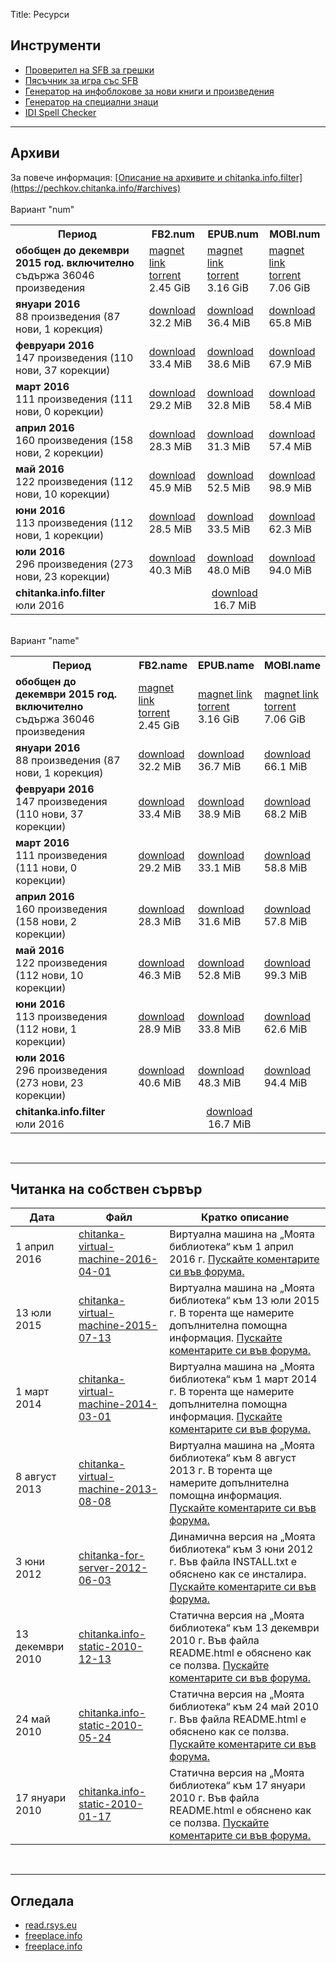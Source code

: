 Title: Ресурси

## __Инструменти__

* [Проверител на SFB за грешки](http://tools.chitanka.info/sfb-check/)
* [Пясъчник за игра със SFB](/sandbox)
* [Генератор на инфоблокове за нови книги и произведения](http://tools.chitanka.info/infogen/)
* [Генератор на специални знаци](http://tools.chitanka.info/specialchar/)
* [IDI Spell Checker](http://freeplace.info/ididictionary/bulgarian_spell_checker/)

-------------------------------------
<h2 id="archives"><strong>Архиви</strong></h2>
За повече информация: <u>[Описание на архивите и chitanka.info.filter](https://pechkov.chitanka.info/#archives)</u><br/>
<br/>
Вариант "num"
<table class="table table-striped">
  <tr>
    <th>Период</th>
    <th>FB2.num</th>
    <th>EPUB.num</th>
    <th>MOBI.num</th>
  </tr>
  <tr class="danger">
    <td><b>обобщен до декември 2015 год. включително</b><br>съдържа 36046 произведения</td>
    <td><a href="magnet:?xt=urn:btih:29151dc6eab64f49e28c049b0c629e9f9fd68a28&dn=chitanka.info.fb2.num-2015.12-cumulative.zip-ArenaBG">magnet link</a><br/>
			<a href="http://arenabg.com/svali-torent-chitanka-info-fb2-num-2015-12-cumulative-zip-570777/" target="_blank">torrent</a><br/>2.45 GiB</td>
    <td><a href="magnet:?xt=urn:btih:e4dbcf2faaeb01b78c687551d02d62ef0dadf800&dn=chitanka.info.epub.num-2015.12-cumulative.zip-ArenaBG">magnet link</a><br/>
			<a href="http://arenabg.com/svali-torent-chitanka-info-epub-num-2015-12-cumulative-zip-570778/" target="_blank">torrent</a><br/>3.16 GiB</td>
    <td><a href="magnet:?xt=urn:btih:e5f0b93d766ba3e9d35b8363fd529afae87d09fd&dn=chitanka.info.mobi.num-2015.12-cumulative.zip-ArenaBG">magnet link</a><br/>
			<a href="http://arenabg.com/svali-torent-chitanka-info-mobi-num-2015-12-cumulative-zip-570781/" target="_blank">torrent</a><br/>7.06 GiB</td>
  </tr>
  <tr>
    <td><b>януари 2016</b><br>88 произведения (87 нови, 1 корекция)</td>
    <td><a href="//pechkov.chitanka.info/archives/chitanka.info.fb2.num-2016.01.zip">download</a><br/>32.2 MiB</td>
    <td><a href="//pechkov.chitanka.info/archives/chitanka.info.epub.num-2016.01.zip">download</a><br/>36.4 MiB</td>
    <td><a href="//pechkov.chitanka.info/archives/chitanka.info.mobi.num-2016.01.zip">download</a><br/>65.8 MiB</td>
  </tr>
  <tr>
    <td><b>февруари 2016</b><br>147 произведения (110 нови, 37 корекции)</td>
    <td><a href="//pechkov.chitanka.info/archives/chitanka.info.fb2.num-2016.02.zip">download</a><br/>33.4 MiB</td>
    <td><a href="//pechkov.chitanka.info/archives/chitanka.info.epub.num-2016.02.zip">download</a><br/>38.6 MiB</td>
    <td><a href="//pechkov.chitanka.info/archives/chitanka.info.mobi.num-2016.02.zip">download</a><br/>67.9 MiB</td>
  </tr>
  <tr>
    <td><b>март 2016</b><br>111 произведения (111 нови, 0 корекции)</td>
    <td><a href="//pechkov.chitanka.info/archives/chitanka.info.fb2.num-2016.03.zip">download</a><br/>29.2 MiB</td>
    <td><a href="//pechkov.chitanka.info/archives/chitanka.info.epub.num-2016.03.zip">download</a><br/>32.8 MiB</td>
    <td><a href="//pechkov.chitanka.info/archives/chitanka.info.mobi.num-2016.03.zip">download</a><br/>58.4 MiB</td>
  </tr>
  <tr>
    <td><b>април 2016</b><br>160 произведения (158 нови, 2 корекции)</td>
    <td><a href="//pechkov.chitanka.info/archives/chitanka.info.fb2.num-2016.04.zip">download</a><br/>28.3 MiB</td>
    <td><a href="//pechkov.chitanka.info/archives/chitanka.info.epub.num-2016.04.zip">download</a><br/>31.3 MiB</td>
    <td><a href="//pechkov.chitanka.info/archives/chitanka.info.mobi.num-2016.04.zip">download</a><br/>57.4 MiB</td>
  </tr>
  <tr>
    <td><b>май 2016</b><br>122 произведения (112 нови, 10 корекции)</td>
    <td><a href="//pechkov.chitanka.info/archives/chitanka.info.fb2.num-2016.05.zip">download</a><br/>45.9 MiB</td>
    <td><a href="//pechkov.chitanka.info/archives/chitanka.info.epub.num-2016.05.zip">download</a><br/>52.5 MiB</td>
    <td><a href="//pechkov.chitanka.info/archives/chitanka.info.mobi.num-2016.05.zip">download</a><br/>98.9 MiB</td>
  </tr>
  <tr>
    <td><b>юни 2016</b><br>113 произведения (112 нови, 1 корекции)</td>
    <td><a href="//pechkov.chitanka.info/archives/chitanka.info.fb2.num-2016.06.zip">download</a><br/>28.5 MiB</td>
    <td><a href="//pechkov.chitanka.info/archives/chitanka.info.epub.num-2016.06.zip">download</a><br/>33.5 MiB</td>
    <td><a href="//pechkov.chitanka.info/archives/chitanka.info.mobi.num-2016.06.zip">download</a><br/>62.3 MiB</td>
  </tr>
  <tr>
    <td><b>юли 2016</b><br>296 произведения (273 нови, 23 корекции)</td>
    <td><a href="//pechkov.chitanka.info/archives/chitanka.info.fb2.num-2016.07.zip">download</a><br/>40.3 MiB</td>
    <td><a href="//pechkov.chitanka.info/archives/chitanka.info.epub.num-2016.07.zip">download</a><br/>48.0 MiB</td>
    <td><a href="//pechkov.chitanka.info/archives/chitanka.info.mobi.num-2016.07.zip">download</a><br/>94.0 MiB</td>
  </tr>
  <tr>
    <td><b>chitanka.info.filter</b><br>юли 2016</td>
    <td colspan="3" align="center"><a href="http://pechkov.chitanka.info/util/chitanka.info.filter-2016.07.zip">download</a><br/>16.7 MiB</td>
  </tr>
</table>
<br/>
Вариант "name"
<table class="table table-striped">
  <tr>
    <th>Период</th>
    <th>FB2.name</th>
    <th>EPUB.name</th>
    <th>MOBI.name</th>
  </tr>
  <tr class="danger">
    <td><b>обобщен до декември 2015 год. включително</b><br>съдържа 36046 произведения</td>
    <td><a href="magnet:?xt=urn:btih:1253428263fbfa469988f347beb5a2ead6cd95ca&dn=chitanka.info.fb2.name-2015.12-cumulative-ArenaBG">magnet link</a><br/>
			<a href="http://arenabg.com/svali-torent-chitanka-info-fb2-name-2015-12-cumulative-570794/" target="_blank">torrent</a><br/>2.45 GiB</td>
    <td><a href="magnet:?xt=urn:btih:ff82dad60ed3045612539e828ebfa3b87bc5e633&dn=chitanka.info.epub.name-2015.12-cumulative-ArenaBG">magnet link</a><br/>
				<a href="http://arenabg.com/svali-torent-chitanka-info-epub-name-2015-12-cumulative-570795/" target="_blank">torrent</a><br/>3.16 GiB</td>
    <td><a href="magnet:?xt=urn:btih:9084431b09e4691ff733696c47d4afcc889485db&dn=chitanka.info.mobi.name-2015.12-cumulative-ArenaBG">magnet link</a><br/>
				<a href="http://arenabg.com/svali-torent-chitanka-info-mobi-name-2015-12-cumulative-570796/" target="_blank">torrent</a><br/>7.06 GiB</td>
  </tr>
  <tr>
    <td><b>януари 2016</b><br>88 произведения (87 нови, 1 корекция)</td>
    <td><a href="//pechkov.chitanka.info/archives/chitanka.info.fb2.name-2016.01.zip">download</a><br/>32.2 MiB</td>
    <td><a href="//pechkov.chitanka.info/archives/chitanka.info.epub.name-2016.01.zip">download</a><br/>36.7 MiB</td>
    <td><a href="//pechkov.chitanka.info/archives/chitanka.info.mobi.name-2016.01.zip">download</a><br/>66.1 MiB</td>
  </tr>
  <tr>
    <td><b>февруари 2016</b><br>147 произведения (110 нови, 37 корекции)</td>
    <td><a href="//pechkov.chitanka.info/archives/chitanka.info.fb2.name-2016.02.zip">download</a><br/>33.4 MiB</td>
    <td><a href="//pechkov.chitanka.info/archives/chitanka.info.epub.name-2016.02.zip">download</a><br/>38.9 MiB</td>
    <td><a href="//pechkov.chitanka.info/archives/chitanka.info.mobi.name-2016.02.zip">download</a><br/>68.2 MiB</td>
  </tr>
  <tr>
    <td><b>март 2016</b><br>111 произведения (111 нови, 0 корекции)</td>
    <td><a href="//pechkov.chitanka.info/archives/chitanka.info.fb2.name-2016.03.zip">download</a><br/>29.2 MiB</td>
    <td><a href="//pechkov.chitanka.info/archives/chitanka.info.epub.name-2016.03.zip">download</a><br/>33.1 MiB</td>
    <td><a href="//pechkov.chitanka.info/archives/chitanka.info.mobi.name-2016.03.zip">download</a><br/>58.8 MiB</td>
  </tr>
  <tr>
    <td><b>април 2016</b><br>160 произведения (158 нови, 2 корекции)</td>
    <td><a href="//pechkov.chitanka.info/archives/chitanka.info.fb2.name-2016.04.zip">download</a><br/>28.3 MiB</td>
    <td><a href="//pechkov.chitanka.info/archives/chitanka.info.epub.name-2016.04.zip">download</a><br/>31.6 MiB</td>
    <td><a href="//pechkov.chitanka.info/archives/chitanka.info.mobi.name-2016.04.zip">download</a><br/>57.8 MiB</td>
  </tr>
  <tr>
    <td><b>май 2016</b><br>122 произведения (112 нови, 10 корекции)</td>
    <td><a href="//pechkov.chitanka.info/archives/chitanka.info.fb2.name-2016.05.zip">download</a><br/>46.3 MiB</td>
    <td><a href="//pechkov.chitanka.info/archives/chitanka.info.epub.name-2016.05.zip">download</a><br/>52.8 MiB</td>
    <td><a href="//pechkov.chitanka.info/archives/chitanka.info.mobi.name-2016.05.zip">download</a><br/>99.3 MiB</td>
  </tr>
  <tr>
    <td><b>юни 2016</b><br>113 произведения (112 нови, 1 корекции)</td>
    <td><a href="//pechkov.chitanka.info/archives/chitanka.info.fb2.name-2016.06.zip">download</a><br/>28.9 MiB</td>
    <td><a href="//pechkov.chitanka.info/archives/chitanka.info.epub.name-2016.06.zip">download</a><br/>33.8 MiB</td>
    <td><a href="//pechkov.chitanka.info/archives/chitanka.info.mobi.name-2016.06.zip">download</a><br/>62.6 MiB</td>
  </tr>
  <tr>
    <td><b>юли 2016</b><br>296 произведения (273 нови, 23 корекции)</td>
    <td><a href="//pechkov.chitanka.info/archives/chitanka.info.fb2.name-2016.07.zip">download</a><br/>40.6 MiB</td>
    <td><a href="//pechkov.chitanka.info/archives/chitanka.info.epub.name-2016.07.zip">download</a><br/>48.3 MiB</td>
    <td><a href="//pechkov.chitanka.info/archives/chitanka.info.mobi.name-2016.07.zip">download</a><br/>94.4 MiB</td>
  </tr>
  <tr>
    <td><b>chitanka.info.filter</b><br>юли 2016</td>
    <td colspan="3" align="center"><a href="http://pechkov.chitanka.info/util/chitanka.info.filter-2016.07.zip">download</a><br/>16.7 MiB</td>
  </tr>
</table>
<br/>

-------------------------------------
<h2 id="my-library-on-my-own-server"><strong>Читанка на собствен сървър</strong></h2>

Дата             | Файл                                                                                                               | Кратко описание
---------------- | ------------------------------------------------------------------------------------------------------------------ | -----------------------------------------------------------------------------------------------------------------------------------------------------------------------------------------------------------------------------
1 април 2016     | [chitanka-virtual-machine-2016-04-01](http://files.chitanka.info/chitanka.01.04.2016.torrent)                      | Виртуална машина на „Моята библиотека“ към 1 април 2016 г. [Пускайте коментарите си във форума.](http://forum.chitanka.info/my-library-on-virtual-machine-t3949.html)
13 юли 2015      | [chitanka-virtual-machine-2015-07-13](http://files.chitanka.info/chitanka.13.07.2015.torrent)                      | Виртуална машина на „Моята библиотека“ към 13 юли 2015 г. В торента ще намерите допълнителна помощна информация. [Пускайте коментарите си във форума.](http://forum.chitanka.info/my-library-on-virtual-machine-t3949.html)
1 март 2014      | [chitanka-virtual-machine-2014-03-01](http://static.chitanka.info/tor/chitanka-virtual-machine-2014-03-01.torrent) | Виртуална машина на „Моята библиотека“ към 1 март 2014 г. В торента ще намерите допълнителна помощна информация. [Пускайте коментарите си във форума.](http://forum.chitanka.info/my-library-on-virtual-machine-t3949.html)
8 август 2013    | [chitanka-virtual-machine-2013-08-08](http://static.chitanka.info/tor/chitanka-virtual-machine-2013-08-08.torrent) | Виртуална машина на „Моята библиотека“ към 8 август 2013 г. В торента ще намерите допълнителна помощна информация. [Пускайте коментарите си във форума.](http://forum.chitanka.info/my-library-on-virtual-machine-t3949.html)
3 юни 2012       | [chitanka-for-server-2012-06-03](http://static.chitanka.info/tor/chitanka-for-server-2012-06-03.torrent)           | Динамична версия на „Моята библиотека“ към 3 юни 2012 г. Във файла INSTALL.txt е обяснено как се инсталира. [Пускайте коментарите си във форума.](http://forum.chitanka.info/chitanka-download-own-server-t3178.html)
13 декември 2010 | [chitanka.info-static-2010-12-13](http://static.chitanka.info/tor/chitanka.info-static-2010-12-13.torrent)         | Статична версия на „Моята библиотека“ към 13 декември 2010 г. Във файла README.html е обяснено как се ползва. [Пускайте коментарите си във форума.](http://forum.chitanka.info/static-version-t1517.html)
24 май 2010      | [chitanka.info-static-2010-05-24](http://static.chitanka.info/tor/chitanka.info-static-2010-05-24.torrent)         | Статична версия на „Моята библиотека“ към 24 май 2010 г. Във файла README.html е обяснено как се ползва. [Пускайте коментарите си във форума.](http://forum.chitanka.info/static-version-t1517.html)
17 януари 2010   | [chitanka.info-static-2010-01-17](http://static.chitanka.info/tor/chitanka.info-static-2010-01-17.torrent)         | Статична версия на „Моята библиотека“ към 17 януари 2010 г. Във файла README.html е обяснено как се ползва. [Пускайте коментарите си във форума.](http://forum.chitanka.info/static-version-t1517.html)

<br/>

-------------------------------------
## __Огледала__

* [read.rsys.eu](http://read.rsys.eu/)
* [freeplace.info](http://freeplace.info/proxy/browse.php?u=http://clivl6rf3vft7ihw.onion)
* [freeplace.info](http://freeplace.info/proxy/browse.php?u=http://chitanka.i2p)
